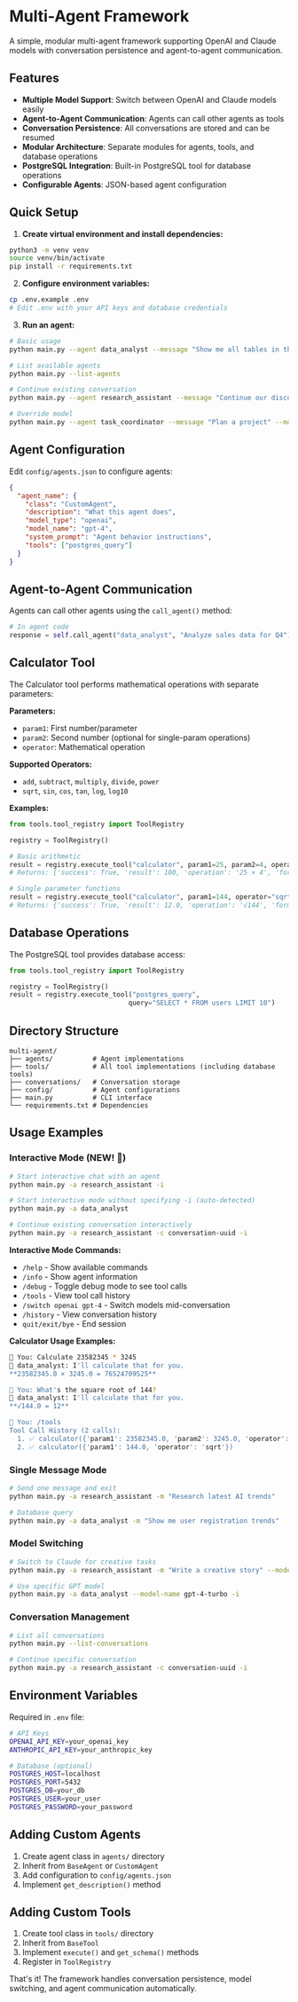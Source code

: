 # Multi-Agent Framework

A simple, modular multi-agent framework supporting OpenAI and Claude models with conversation persistence and agent-to-agent communication.

## Features

- **Multiple Model Support**: Switch between OpenAI and Claude models easily
- **Agent-to-Agent Communication**: Agents can call other agents as tools
- **Conversation Persistence**: All conversations are stored and can be resumed
- **Modular Architecture**: Separate modules for agents, tools, and database operations
- **PostgreSQL Integration**: Built-in PostgreSQL tool for database operations
- **Configurable Agents**: JSON-based agent configuration

## Quick Setup

1. **Create virtual environment and install dependencies:**
```bash
python3 -m venv venv
source venv/bin/activate
pip install -r requirements.txt
```

2. **Configure environment variables:**
```bash
cp .env.example .env
# Edit .env with your API keys and database credentials
```

3. **Run an agent:**
```bash
# Basic usage
python main.py --agent data_analyst --message "Show me all tables in the database"

# List available agents
python main.py --list-agents

# Continue existing conversation
python main.py --agent research_assistant --message "Continue our discussion" --conversation-id abc-123

# Override model
python main.py --agent task_coordinator --message "Plan a project" --model-type claude --model-name claude-3-sonnet-20240229
```

## Agent Configuration

Edit `config/agents.json` to configure agents:

```json
{
  "agent_name": {
    "class": "CustomAgent",
    "description": "What this agent does",
    "model_type": "openai",
    "model_name": "gpt-4",
    "system_prompt": "Agent behavior instructions",
    "tools": ["postgres_query"]
  }
}
```

## Agent-to-Agent Communication

Agents can call other agents using the `call_agent()` method:

```python
# In agent code
response = self.call_agent("data_analyst", "Analyze sales data for Q4")
```

## Calculator Tool

The Calculator tool performs mathematical operations with separate parameters:

**Parameters:**
- `param1`: First number/parameter
- `param2`: Second number (optional for single-param operations)
- `operator`: Mathematical operation

**Supported Operators:**
- `add`, `subtract`, `multiply`, `divide`, `power`
- `sqrt`, `sin`, `cos`, `tan`, `log`, `log10`

**Examples:**
```python
from tools.tool_registry import ToolRegistry

registry = ToolRegistry()

# Basic arithmetic
result = registry.execute_tool("calculator", param1=25, param2=4, operator="multiply")
# Returns: {'success': True, 'result': 100, 'operation': '25 × 4', 'formatted_result': '100'}

# Single parameter functions
result = registry.execute_tool("calculator", param1=144, operator="sqrt")  
# Returns: {'success': True, 'result': 12.0, 'operation': '√144', 'formatted_result': '12'}
```

## Database Operations

The PostgreSQL tool provides database access:

```python
from tools.tool_registry import ToolRegistry

registry = ToolRegistry()
result = registry.execute_tool("postgres_query", 
                              query="SELECT * FROM users LIMIT 10")
```

## Directory Structure

```
multi-agent/
├── agents/          # Agent implementations
├── tools/           # All tool implementations (including database tools)
├── conversations/   # Conversation storage
├── config/          # Agent configurations
├── main.py          # CLI interface
└── requirements.txt # Dependencies
```

## Usage Examples

### Interactive Mode (NEW! 🎉)
```bash
# Start interactive chat with an agent
python main.py -a research_assistant -i

# Start interactive mode without specifying -i (auto-detected)
python main.py -a data_analyst

# Continue existing conversation interactively
python main.py -a research_assistant -c conversation-uuid -i
```

**Interactive Mode Commands:**
- `/help` - Show available commands
- `/info` - Show agent information
- `/debug` - Toggle debug mode to see tool calls
- `/tools` - View tool call history
- `/switch openai gpt-4` - Switch models mid-conversation
- `/history` - View conversation history
- `quit/exit/bye` - End session

**Calculator Usage Examples:**
```bash
🧑 You: Calculate 23582345 * 3245
🤖 data_analyst: I'll calculate that for you.
**23582345.0 × 3245.0 = 76524709525**

🧑 You: What's the square root of 144?
🤖 data_analyst: I'll calculate that for you.
**√144.0 = 12**

🧑 You: /tools
Tool Call History (2 calls):
  1. ✅ calculator({'param1': 23582345.0, 'param2': 3245.0, 'operator': 'multiply'})
  2. ✅ calculator({'param1': 144.0, 'operator': 'sqrt'})
```

### Single Message Mode
```bash
# Send one message and exit
python main.py -a research_assistant -m "Research latest AI trends"

# Database query
python main.py -a data_analyst -m "Show me user registration trends"
```

### Model Switching
```bash
# Switch to Claude for creative tasks
python main.py -a research_assistant -m "Write a creative story" --model-type claude

# Use specific GPT model
python main.py -a data_analyst --model-name gpt-4-turbo -i
```

### Conversation Management
```bash
# List all conversations
python main.py --list-conversations

# Continue specific conversation
python main.py -a research_assistant -c conversation-uuid -i
```

## Environment Variables

Required in `.env` file:

```bash
# API Keys
OPENAI_API_KEY=your_openai_key
ANTHROPIC_API_KEY=your_anthropic_key

# Database (optional)
POSTGRES_HOST=localhost
POSTGRES_PORT=5432
POSTGRES_DB=your_db
POSTGRES_USER=your_user
POSTGRES_PASSWORD=your_password
```

## Adding Custom Agents

1. Create agent class in `agents/` directory
2. Inherit from `BaseAgent` or `CustomAgent`
3. Add configuration to `config/agents.json`
4. Implement `get_description()` method

## Adding Custom Tools

1. Create tool class in `tools/` directory
2. Inherit from `BaseTool`
3. Implement `execute()` and `get_schema()` methods
4. Register in `ToolRegistry`

That's it! The framework handles conversation persistence, model switching, and agent communication automatically.